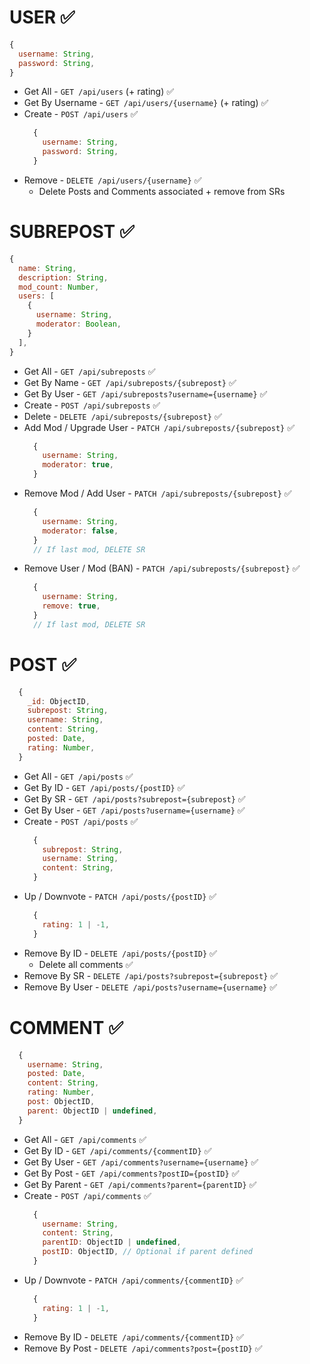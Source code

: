 # USER ✅
  ```js
  {
    username: String,
    password: String,
  }
  ```

  - Get All - `GET /api/users` (+ rating) ✅
  - Get By Username - `GET /api/users/{username}` (+ rating) ✅
  - Create - `POST /api/users` ✅
    ```js
      {
        username: String,
        password: String,
      }
    ```
  - Remove - `DELETE /api/users/{username}` ✅
    - Delete Posts and Comments associated + remove from SRs

# SUBREPOST ✅
  ```js
  {
    name: String,
    description: String,
    mod_count: Number,
    users: [
      {
        username: String,
        moderator: Boolean,
      }
    ],
  }
  ```

  - Get All - `GET /api/subreposts` ✅
  - Get By Name - `GET /api/subreposts/{subrepost}` ✅
  - Get By User - `GET /api/subreposts?username={username}` ✅
  - Create - `POST /api/subreposts` ✅
  - Delete - `DELETE /api/subreposts/{subrepost}` ✅
  - Add Mod / Upgrade User - `PATCH /api/subreposts/{subrepost}` ✅
    ```js
      {
        username: String,
        moderator: true,
      }
    ```
  - Remove Mod / Add User - `PATCH /api/subreposts/{subrepost}` ✅
    ```js
      {
        username: String,
        moderator: false,
      }
      // If last mod, DELETE SR
    ```
  - Remove User / Mod (BAN) - `PATCH /api/subreposts/{subrepost}` ✅
    ```js
      {
        username: String,
        remove: true,
      }
      // If last mod, DELETE SR
    ```

# POST ✅
  ```js
    {
      _id: ObjectID,
      subrepost: String,
      username: String,
      content: String,
      posted: Date,
      rating: Number,
    }
  ```

  - Get All - `GET /api/posts` ✅
  - Get By ID - `GET /api/posts/{postID}` ✅
  - Get By SR - `GET /api/posts?subrepost={subrepost}` ✅
  - Get By User - `GET /api/posts?username={username}` ✅
  - Create - `POST /api/posts` ✅
    ```js
      {
        subrepost: String,
        username: String,
        content: String,
      }
    ```
  - Up / Downvote - `PATCH /api/posts/{postID}` ✅
    ```js
      {
        rating: 1 | -1,
      }
    ```
  - Remove By ID - `DELETE /api/posts/{postID}` ✅
    - Delete all comments ✅
  - Remove By SR - `DELETE /api/posts?subrepost={subrepost}` ✅
  - Remove By User - `DELETE /api/posts?username={username}` ✅

# COMMENT ✅
  ```js
    {
      username: String,
      posted: Date,
      content: String,
      rating: Number,
      post: ObjectID,
      parent: ObjectID | undefined,
    }
  ```

  - Get All - `GET /api/comments` ✅
  - Get By ID - `GET /api/comments/{commentID}` ✅
  - Get By User - `GET /api/comments?username={username}` ✅
  - Get By Post - `GET /api/comments?postID={postID}` ✅
  - Get By Parent - `GET /api/comments?parent={parentID}` ✅
  - Create - `POST /api/comments` ✅
    ```js
      {
        username: String,
        content: String,
        parentID: ObjectID | undefined,
        postID: ObjectID, // Optional if parent defined
      }
    ```
  - Up / Downvote - `PATCH /api/comments/{commentID}` ✅
    ```js
      {
        rating: 1 | -1,
      }
    ```
  - Remove By ID - `DELETE /api/comments/{commentID}` ✅
  - Remove By Post -  `DELETE /api/comments?post={postID}` ✅